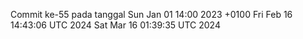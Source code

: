 Commit ke-55 pada tanggal Sun Jan 01 14:00 2023 +0100
Fri Feb 16 14:43:06 UTC 2024
Sat Mar 16 01:39:35 UTC 2024
